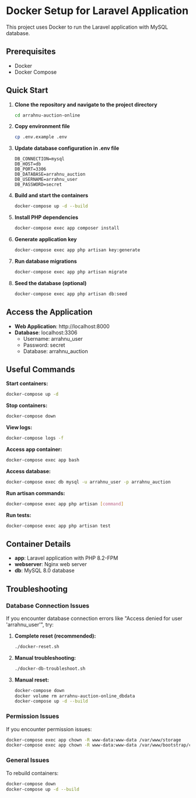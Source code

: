 # Docker Setup for Laravel Application

This project uses Docker to run the Laravel application with MySQL database.

## Prerequisites

- Docker
- Docker Compose

## Quick Start

1. **Clone the repository and navigate to the project directory**
   ```bash
   cd arrahnu-auction-online
   ```

2. **Copy environment file**
   ```bash
   cp .env.example .env
   ```

3. **Update database configuration in .env file**
   ```env
   DB_CONNECTION=mysql
   DB_HOST=db
   DB_PORT=3306
   DB_DATABASE=arrahnu_auction
   DB_USERNAME=arrahnu_user
   DB_PASSWORD=secret
   ```

4. **Build and start the containers**
   ```bash
   docker-compose up -d --build
   ```

5. **Install PHP dependencies**
   ```bash
   docker-compose exec app composer install
   ```

6. **Generate application key**
   ```bash
   docker-compose exec app php artisan key:generate
   ```

7. **Run database migrations**
   ```bash
   docker-compose exec app php artisan migrate
   ```

8. **Seed the database (optional)**
   ```bash
   docker-compose exec app php artisan db:seed
   ```

## Access the Application

- **Web Application**: http://localhost:8000
- **Database**: localhost:3306
  - Username: arrahnu_user
  - Password: secret
  - Database: arrahnu_auction

## Useful Commands

**Start containers:**
```bash
docker-compose up -d
```

**Stop containers:**
```bash
docker-compose down
```

**View logs:**
```bash
docker-compose logs -f
```

**Access app container:**
```bash
docker-compose exec app bash
```

**Access database:**
```bash
docker-compose exec db mysql -u arrahnu_user -p arrahnu_auction
```

**Run artisan commands:**
```bash
docker-compose exec app php artisan [command]
```

**Run tests:**
```bash
docker-compose exec app php artisan test
```

## Container Details

- **app**: Laravel application with PHP 8.2-FPM
- **webserver**: Nginx web server
- **db**: MySQL 8.0 database

## Troubleshooting

### Database Connection Issues

If you encounter database connection errors like "Access denied for user 'arrahnu_user'", try:

1. **Complete reset (recommended):**
   ```bash
   ./docker-reset.sh
   ```

2. **Manual troubleshooting:**
   ```bash
   ./docker-db-troubleshoot.sh
   ```

3. **Manual reset:**
   ```bash
   docker-compose down
   docker volume rm arrahnu-auction-online_dbdata
   docker-compose up -d --build
   ```

### Permission Issues

If you encounter permission issues:
```bash
docker-compose exec app chown -R www-data:www-data /var/www/storage
docker-compose exec app chown -R www-data:www-data /var/www/bootstrap/cache
```

### General Issues

To rebuild containers:
```bash
docker-compose down
docker-compose up -d --build
```

